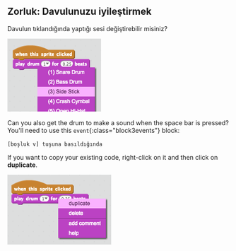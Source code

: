 ## Zorluk: Davulunuzu iyileştirmek

Davulun tıklandığında yaptığı sesi değiştirebilir misiniz?

![ekran alıntısı](images/band-drum-sound.png)

Can you also get the drum to make a sound when the space bar is pressed? You'll need to use this `event`{:class="block3events"} block:

```blocks3
[boşluk v] tuşuna basıldığında
```

If you want to copy your existing code, right-click on it and then click on **duplicate**.

![ekran görüntüsü](images/band-duplicate-code.png)